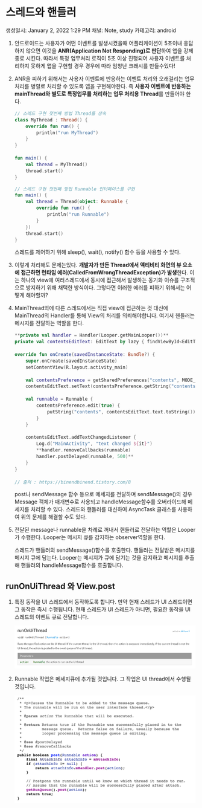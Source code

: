 # 스레드와 핸들러

생성일시: January 2, 2022 1:29 PM
채널: Note, study
카테고리: android

1. 안드로이드는 사용자가 어떤 이벤트를 발생시켰을때 어플리케이션이 5초이내 응답하지 않으면 이것을 **ANR(Application Not Responding)로 판단**하여 앱을 강제 종료 시킨다. 따라서 특정 업무처리 로직이 5초 이상 진행되어 사용자 이벤트를 처리하지 못하게 앱을 구현할 경우 경우에 따라 엄청난 크래시를 만들수있다!
2. ANR을 피하기 위해서는 사용자 이벤트에 반응하는 이벤트 처리와 오래걸리는 업무 처리를 병렬로 처리할 수 있도록 앱을 구현해야한다. 즉 **사용자 이벤트에 반응하는 mainThread와 별도로 특정업무를 처리하는 업무 처리용 Thread**를 만들어야 한다.
    
    ```kotlin
    // 스레드 구현 첫번째 방법 Thread를 상속
    class MyThread : Thread() {
        override fun run() {
            println("run MyThread")
        }
    }
    
    fun main() {
        val thread = MyThread()
        thread.start()
    }
    ```
    
    ```kotlin
    // 스레드 구현 첫번째 방법 Runnable 인터페이스를 구현
    fun main() {
        val thread = Thread(object: Runnable {
            override fun run() {
                println("run Runnable")
            }
        })
        thread.start()
    }
    ```
    
    스레드를 제어하기 위해 sleep(), wait(), notify() 함수 등을 사용할 수 있다.
    
3. 이렇게 처리해도 문제는있다. **개발자가 만든 Thread에서 액티비티 화면의 뷰 요소에 접근하면 런타임 에러(CalledFromWrongThreadException)가 발생**한다. 이는 하나의 view에 여러스레드에서 동시에 접근해서 발생하는 동기화 이슈를 구조적으로 방지하기 위해 채택한 방식이다. 그렇다면 이러한 에러를 피하기 위해서는 어떻게 해야할까?
4. MainThread외에 다른 스레드에서는 직접 view에 접근하는 것 대신에 MainThread의 Handler를 통해 View의 처리를 의뢰해야합니다. 여기서 핸들러는 메시지를 전달하는 역할을 한다.
    
    ```kotlin
    **private val handler = Handler(Looper.getMainLooper())**
    private val contentsEditText: EditText by lazy { findViewById<EditText>(R.id.contentsEditText) }
    
    override fun onCreate(savedInstanceState: Bundle?) {
    	super.onCreate(savedInstanceState)
    	setContentView(R.layout.activity_main)
    	
    	val contentsPreference = getSharedPreferences("contents", MODE_PRIVATE)
    	contentsEditText.setText(contentsPreference.getString("contents", ""))
    
    	val runnable = Runnable {
    		contentsPreference.edit(true) {
    			putString("contents", contentsEditText.text.toString())
    		}
    	}
    
    	contentsEditText.addTextChangedListener {
    		Log.d("MainActivity", "text changed ${it}")
    		**handler.removeCallbacks(runnable)
    		handler.postDelayed(runnable, 500)**
    	}
    }
    
    // 출처 : https://binendbinend.tistory.com/8
    ```
    
    post나 sendMessage 함수 등으로 메세지를 전달하며 sendMessage()의 경우 Message 객체가 매개변수로 사용되고 handleMessage함수를 오버라이드해 메세지를 처리할 수 있다. 스레드와 핸들러를 대신하여 AsyncTask 클래스를 사용하여 위의 문제를 해결할 수도 있다.
    
5.  전달된 message나 runnable을 차례로 꺼내서 핸들러로 전달하는 역할은 Looper가 수행한다. Looper는 메시지 큐를 감지하는 observer역할을 한다.
    
    스레드가 핸들러의 sendMessage()함수를 호출한다. 핸들러는 전달받은 메시지를 메시지 큐에 담는다. Looper는 메시지가 큐에 담기는 것을 감지하고 메시지를 추출해 핸들러의 handleMessage함수를 호출합니다.
    

## runOnUiThread 와 View.post

1. 특정 동작을 UI 스레드에서 동작하도록 합니다. 만약 현재 스레드가 UI 스레드이면 그 동작은 즉시 수행됩니다. 현재 스레드가 UI 스레드가 아니면, 필요한 동작을 UI 스레드의 이벤트 큐로 전달합니다.
    
    ![runOnUiThread](preview/runonuithread.png)
    
2. Runnable 작업은 메세지큐에 추가될 것입니다. 그 작업은 UI thread에서 수행될 것입니다.
    
    ![viewpost](preview/post.png)